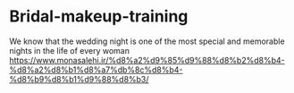 # Bridal-makeup-training
We know that the wedding night is one of the most special and memorable nights in the life of every woman
https://www.monasalehi.ir/%d8%a2%d9%85%d9%88%d8%b2%d8%b4-%d8%a2%d8%b1%d8%a7%db%8c%d8%b4-%d8%b9%d8%b1%d9%88%d8%b3/
